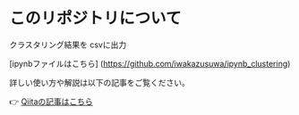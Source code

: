 # このリポジトリについて

クラスタリング結果を csvに出力

[ipynbファイルはこちら] (https://github.com/iwakazusuwa/ipynb_clustering)

詳しい使い方や解説は以下の記事をご覧ください。

👉 [Qiitaの記事はこちら](https://qiita.com/iwakazusuwa/items/15951976bf33dcfc5361)
